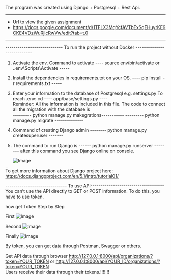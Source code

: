 The program was created using Django + Postgresql + Rest Api.

----------------------------------------------------------------------------------------------
- Url to view the given assignment
- https://docs.google.com/document/d/1TFLX3MqYcfAVTbExSqEHuyrKE9CKE4VDzWuRjlcRwVw/edit?tab=t.0 
----------------------------------------------------------------------------------------------

---------------------------- To run the project without Docker ---------------------------

1. Activate the env. Command to activate 
    ---- source env/bin/activate or .\.env\Scripts\Activate -----

2. Install the dependencies in requirements.txt on your OS. 
    ---- pip install -r requirements.txt -----

3. Enter your information to the database of Postgresql 
    e.g. settings.py  To reach .env: cd ---- app/base/settings.py ----    
    Reminder:  All the information is included in this file. The code to connect all the migration with the database is \
    --------- python manage.py makegrations-----------
    --------- python manage.py migrate --------------

4. Command of creating Django admin
    --------  python manage.py createsuperuser -------

5.	The command to run Django is
    ------ python manage.py runserver --------
    after this command you see Django online on console. 
    
    ![Image](https://github.com/user-attachments/assets/a069178a-a676-4e49-8811-0ce41c86540d)


To get more information about Django project here: https://docs.djangoproject.com/en/5.1/intro/tutorial01/

------------------------------ To use API------------------------------------
You can’t use the API directly to GET or POST information. To do this, you have to use token. 

how get Token Step by Step 

First
![Image](https://github.com/user-attachments/assets/b55d8d37-6c2f-441e-bae4-7347f05b14e0)

Second
![Image](https://github.com/user-attachments/assets/34d1ee01-ddf4-45af-b7c1-31dccf612bee)

Finally
![Image](https://github.com/user-attachments/assets/ef3353ad-00f4-4ef9-a3fa-c55b61c553dd)


By token, you can get data through Postman, Swagger or others.

Get API data through browser 
http://127.0.0.1:8000/api/organizations/?token=YOUR_TOKEN
or
http://127.0.0.1:8000/api/YOUR_ID/organizations/?token=YOUR_TOKEN  
Users receive their data through their tokens.!!!!!!!






